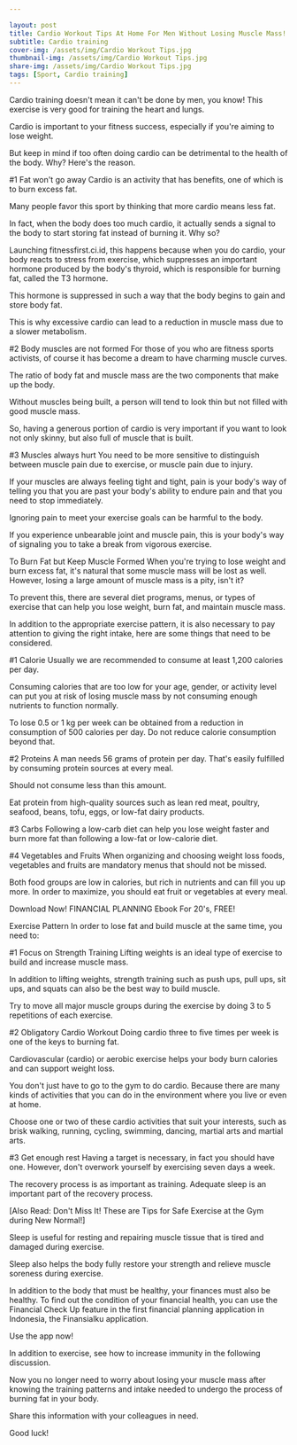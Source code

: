 ```yaml
---

layout: post
title: Cardio Workout Tips At Home For Men Without Losing Muscle Mass!
subtitle: Cardio training
cover-img: /assets/img/Cardio Workout Tips.jpg
thumbnail-img: /assets/img/Cardio Workout Tips.jpg
share-img: /assets/img/Cardio Workout Tips.jpg
tags: [Sport, Cardio training]
---
```



Cardio training doesn't mean it can't be done by men, you know! This exercise is very good for training the heart and lungs.

Cardio is important to your fitness success, especially if you're aiming to lose weight.

But keep in mind if too often doing cardio can be detrimental to the health of the body. Why? Here's the reason.

#1 Fat won't go away
Cardio is an activity that has benefits, one of which is to burn excess fat.

Many people favor this sport by thinking that more cardio means less fat.

In fact, when the body does too much cardio, it actually sends a signal to the body to start storing fat instead of burning it. Why so?

Launching fitnessfirst.ci.id, this happens because when you do cardio, your body reacts to stress from exercise, which suppresses an important hormone produced by the body's thyroid, which is responsible for burning fat, called the T3 hormone.

This hormone is suppressed in such a way that the body begins to gain and store body fat.

This is why excessive cardio can lead to a reduction in muscle mass due to a slower metabolism.

#2 Body muscles are not formed
For those of you who are fitness sports activists, of course it has become a dream to have charming muscle curves.

The ratio of body fat and muscle mass are the two components that make up the body.

Without muscles being built, a person will tend to look thin but not filled with good muscle mass.

So, having a generous portion of cardio is very important if you want to look not only skinny, but also full of muscle that is built.

#3 Muscles always hurt
You need to be more sensitive to distinguish between muscle pain due to exercise, or muscle pain due to injury.

If your muscles are always feeling tight and tight, pain is your body's way of telling you that you are past your body's ability to endure pain and that you need to stop immediately.

Ignoring pain to meet your exercise goals can be harmful to the body.

If you experience unbearable joint and muscle pain, this is your body's way of signaling you to take a break from vigorous exercise.

To Burn Fat but Keep Muscle Formed
When you're trying to lose weight and burn excess fat, it's natural that some muscle mass will be lost as well. However, losing a large amount of muscle mass is a pity, isn't it?

To prevent this, there are several diet programs, menus, or types of exercise that can help you lose weight, burn fat, and maintain muscle mass.

In addition to the appropriate exercise pattern, it is also necessary to pay attention to giving the right intake, here are some things that need to be considered.

#1 Calorie
Usually we are recommended to consume at least 1,200 calories per day.

Consuming calories that are too low for your age, gender, or activity level can put you at risk of losing muscle mass by not consuming enough nutrients to function normally.

To lose 0.5 or 1 kg per week can be obtained from a reduction in consumption of 500 calories per day. Do not reduce calorie consumption beyond that.

#2 Proteins
A man needs 56 grams of protein per day. That's easily fulfilled by consuming protein sources at every meal.

Should not consume less than this amount.

Eat protein from high-quality sources such as lean red meat, poultry, seafood, beans, tofu, eggs, or low-fat dairy products.

#3 Carbs
Following a low-carb diet can help you lose weight faster and burn more fat than following a low-fat or low-calorie diet.

#4 Vegetables and Fruits
When organizing and choosing weight loss foods, vegetables and fruits are mandatory menus that should not be missed.

Both food groups are low in calories, but rich in nutrients and can fill you up more. In order to maximize, you should eat fruit or vegetables at every meal.

Download Now! FINANCIAL PLANNING Ebook For 20's, FREE!

Exercise Pattern
In order to lose fat and build muscle at the same time, you need to:

#1 Focus on Strength Training
Lifting weights is an ideal type of exercise to build and increase muscle mass.

In addition to lifting weights, strength training such as push ups, pull ups, sit ups, and squats can also be the best way to build muscle.

Try to move all major muscle groups during the exercise by doing 3 to 5 repetitions of each exercise.

#2 Obligatory Cardio Workout
Doing cardio three to five times per week is one of the keys to burning fat.

Cardiovascular (cardio) or aerobic exercise helps your body burn calories and can support weight loss.

You don't just have to go to the gym to do cardio. Because there are many kinds of activities that you can do in the environment where you live or even at home.

Choose one or two of these cardio activities that suit your interests, such as brisk walking, running, cycling, swimming, dancing, martial arts and martial arts.

#3 Get enough rest
Having a target is necessary, in fact you should have one. However, don't overwork yourself by exercising seven days a week.

The recovery process is as important as training. Adequate sleep is an important part of the recovery process.

[Also Read: Don't Miss It! These are Tips for Safe Exercise at the Gym during New Normal!]

Sleep is useful for resting and repairing muscle tissue that is tired and damaged during exercise.

Sleep also helps the body fully restore your strength and relieve muscle soreness during exercise.

In addition to the body that must be healthy, your finances must also be healthy. To find out the condition of your financial health, you can use the Financial Check Up feature in the first financial planning application in Indonesia, the Finansialku application.

Use the app now!

In addition to exercise, see how to increase immunity in the following discussion.

Now you no longer need to worry about losing your muscle mass after knowing the training patterns and intake needed to undergo the process of burning fat in your body.

Share this information with your colleagues in need.

Good luck!